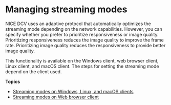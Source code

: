 # Managing streaming modes<a name="using-streaming"></a>

NICE DCV uses an adaptive protocol that automatically optimizes the streaming mode depending on the network capabilities\. However, you can specify whether you prefer to prioritize responsiveness or image quality\. Prioritizing responsiveness reduces the image quality to improve the frame rate\. Prioritizing image quality reduces the responsiveness to provide better image quality\.

This functionality is available on the Windows client, web browser client, Linux client, and macOS client\. The steps for setting the streaming mode depend on the client used\.

**Topics**
+ [Streaming modes on Windows, Linux, and macOS clients](using-streaming-native.md)
+ [Streaming modes on Web browser client](using-streaming-web.md)